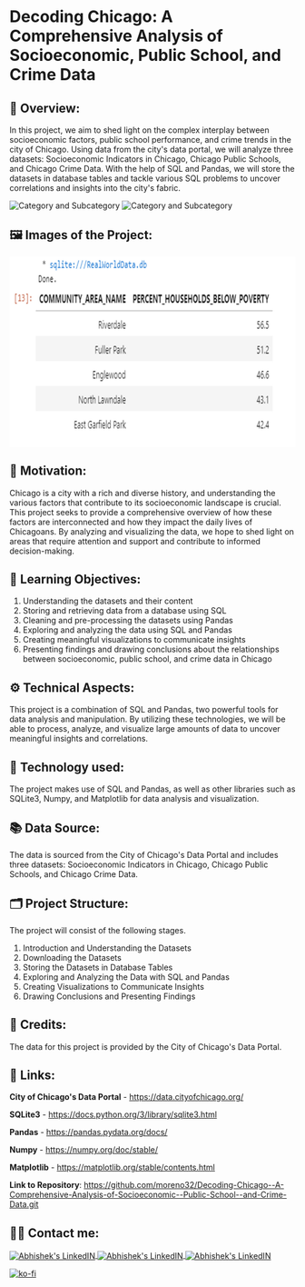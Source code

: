 # Decoding Chicago: A Comprehensive Analysis of Socioeconomic, Public School, and Crime Data

## 🔄 Overview:
In this project, we aim to shed light on the complex interplay between socioeconomic factors, public school performance, and crime trends in the city of Chicago. Using data from the city's data portal, we will analyze three datasets: Socioeconomic Indicators in Chicago, Chicago Public Schools, and Chicago Crime Data. With the help of SQL and Pandas, we will store the datasets in database tables and tackle various SQL problems to uncover correlations and insights into the city's fabric.

![Category and Subcategory](https://img.shields.io/badge/Data%20Analysis-Analysis-blue)
![Category and Subcategory](https://img.shields.io/badge/Analysis-SQL-yellow)

## 🖼️ Images of the Project:
<img align="center" alt="jpg" src="https://raw.githubusercontent.com/moreno32/Decoding-Chicago--A-Comprehensive-Analysis-of-Socioeconomic--Public-School--and-Crime-Data/master/reports/figures/Decoding-Chicago.png" width="800" height="335" /><br>

## 🎊 Motivation:
Chicago is a city with a rich and diverse history, and understanding the various factors that contribute to its socioeconomic landscape is crucial. This project seeks to provide a comprehensive overview of how these factors are interconnected and how they impact the daily lives of Chicagoans. By analyzing and visualizing the data, we hope to shed light on areas that require attention and support and contribute to informed decision-making.

## 🏁 Learning Objectives:
1)	Understanding the datasets and their content
2)	Storing and retrieving data from a database using SQL
3)	Cleaning and pre-processing the datasets using Pandas
4)	Exploring and analyzing the data using SQL and Pandas
5)	Creating meaningful visualizations to communicate insights
6)	Presenting findings and drawing conclusions about the relationships between socioeconomic, public school, and crime data in Chicago

## ⚙️ Technical Aspects:
This project is a combination of SQL and Pandas, two powerful tools for data analysis and manipulation. By utilizing these technologies, we will be able to process, analyze, and visualize large amounts of data to uncover meaningful insights and correlations.

## 🧰 Technology used:
The project makes use of SQL and Pandas, as well as other libraries such as SQLite3, Numpy, and Matplotlib for data analysis and visualization.

## 📚 Data Source:
The data is sourced from the City of Chicago's Data Portal and includes three datasets: Socioeconomic Indicators in Chicago, Chicago Public Schools, and Chicago Crime Data.

## 🗂️ Project Structure:
The project will consist of the following stages.
1)	Introduction and Understanding the Datasets
2)	Downloading the Datasets
3)	Storing the Datasets in Database Tables
4)	Exploring and Analyzing the Data with SQL and Pandas
5)	Creating Visualizations to Communicate Insights
6)	Drawing Conclusions and Presenting Findings

## 👥 Credits:
The data for this project is provided by the City of Chicago's Data Portal.

## 🔗 Links:
**City of Chicago's Data Portal** - https://data.cityofchicago.org/

**SQLite3** - https://docs.python.org/3/library/sqlite3.html

**Pandas** - https://pandas.pydata.org/docs/

**Numpy** - https://numpy.org/doc/stable/

**Matplotlib** - https://matplotlib.org/stable/contents.html

**Link to Repository**: https://github.com/moreno32/Decoding-Chicago--A-Comprehensive-Analysis-of-Socioeconomic--Public-School--and-Crime-Data.git

## 🙋‍♂️ Contact me:
<a href= mailto:danielmoreno3291@gmail.com> <img align="center" alt="Abhishek's LinkedIN" width="32px" src="https://cdn4.iconfinder.com/data/icons/social-media-logos-6/512/112-gmail_email_mail-512.png" >
<a href="https://www.linkedin.com/in/dmoreno-ai/"> <img align="center" alt="Abhishek's LinkedIN" width="32px" src="https://cdn-icons-png.flaticon.com/512/174/174857.png">
<a href="https://www.youtube.com/@dmoreno-ai"> <img align="center" alt="Abhishek's LinkedIN" width="32px" src="https://upload.wikimedia.org/wikipedia/commons/thumb/4/4f/YouTube_social_white_squircle.svg/2048px-YouTube_social_white_squircle.svg.png" /><br>

[![ko-fi](https://ko-fi.com/img/githubbutton_sm.svg)](https://ko-fi.com/dmoreno_ai)
